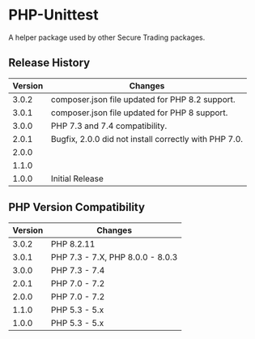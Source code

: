 # PHP-Unittest

A helper package used by other Secure Trading packages.

## Release History

| Version | Changes                                               |
|---------|-------------------------------------------------------|
| 3.0.2   | composer.json file updated for PHP 8.2 support.       |
| 3.0.1   | composer.json file updated for PHP 8 support.         |
| 3.0.0   | PHP 7.3 and 7.4 compatibility.                        |
| 2.0.1   | Bugfix, 2.0.0 did not install correctly with PHP 7.0. |
| 2.0.0   |                                                       |
| 1.1.0   |                                                       |
| 1.0.0   | Initial Release                                       |

## PHP Version Compatibility

| Version | Changes                          |
|---------|----------------------------------|
| 3.0.2   | PHP 8.2.11                       |
| 3.0.1   | PHP 7.3 - 7.X, PHP 8.0.0 - 8.0.3 |
| 3.0.0   | PHP 7.3 - 7.4                    |
| 2.0.1   | PHP 7.0 - 7.2                    |
| 2.0.0   | PHP 7.0 - 7.2                    |
| 1.1.0   | PHP 5.3 - 5.x                    |
| 1.0.0   | PHP 5.3 - 5.x                    |